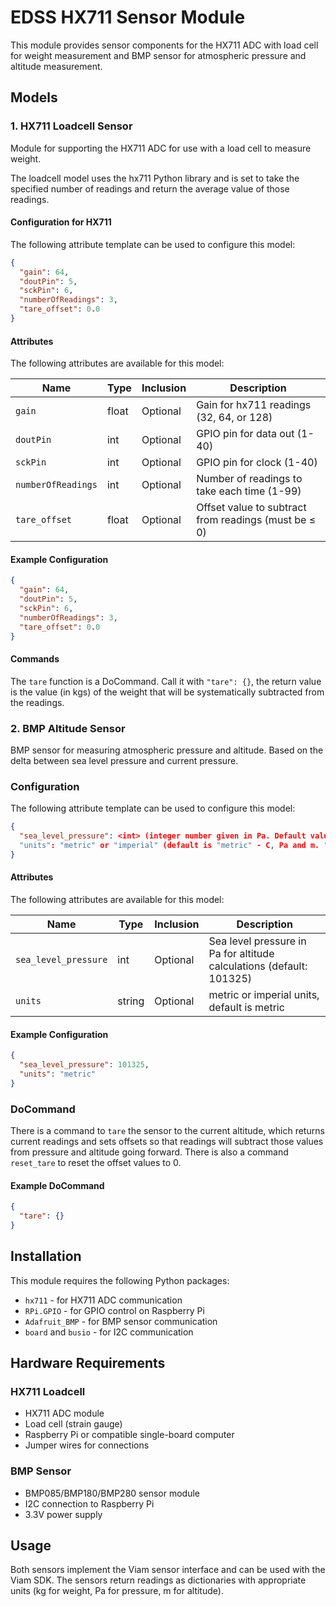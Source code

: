 # EDSS HX711 Sensor Module

This module provides sensor components for the HX711 ADC with load cell for weight measurement and BMP sensor for atmospheric pressure and altitude measurement.

## Models

### 1. HX711 Loadcell Sensor

Module for supporting the HX711 ADC for use with a load cell to measure weight.

The loadcell model uses the hx711 Python library and is set to take the specified number of readings and return the average value of those readings.

#### Configuration for HX711

The following attribute template can be used to configure this model:

```json
{
  "gain": 64,
  "doutPin": 5,
  "sckPin": 6,
  "numberOfReadings": 3,
  "tare_offset": 0.0
}
```

#### Attributes

The following attributes are available for this model:

| Name | Type | Inclusion | Description |
|------|------|-----------|-------------|
| `gain` | float | Optional | Gain for hx711 readings (32, 64, or 128) |
| `doutPin` | int | Optional | GPIO pin for data out (1-40) |
| `sckPin` | int | Optional | GPIO pin for clock (1-40) |
| `numberOfReadings` | int | Optional | Number of readings to take each time (1-99) |
| `tare_offset` | float | Optional | Offset value to subtract from readings (must be ≤ 0) |

#### Example Configuration

```json
{
  "gain": 64,
  "doutPin": 5,
  "sckPin": 6,
  "numberOfReadings": 3,
  "tare_offset": 0.0
}
```

#### Commands

The `tare` function is a DoCommand. Call it with `"tare": {}`, the return value is the value (in kgs) of the weight that will be systematically subtracted from the readings.

### 2. BMP Altitude Sensor

BMP sensor for measuring atmospheric pressure and altitude.
Based on the delta between sea level pressure and current pressure.

### Configuration
The following attribute template can be used to configure this model:

```json
{
  "sea_level_pressure": <int> (integer number given in Pa. Default value is 101325)
  "units": "metric" or "imperial" (default is "metric" - C, Pa and m. "imperial" is F, inHg, ft)
}
```

#### Attributes

The following attributes are available for this model:

| Name                 | Type  | Inclusion | Description                                    |
|----------------------|-------|-----------|------------------------------------------------|
| `sea_level_pressure` | int | Optional  | Sea level pressure in Pa for altitude calculations (default: 101325) |
| `units`              | string| Optional | metric or imperial units, default is metric |

#### Example Configuration

```json
{
  "sea_level_pressure": 101325,
  "units": "metric"
}
```

### DoCommand

There is a command to `tare` the sensor to the current altitude, which returns current readings and sets offsets so that readings will subtract those values from pressure and altitude going forward. 
There is also a command `reset_tare` to reset the offset values to 0. 

#### Example DoCommand

```json
{
  "tare": {}
}
```

## Installation

This module requires the following Python packages:
- `hx711` - for HX711 ADC communication
- `RPi.GPIO` - for GPIO control on Raspberry Pi
- `Adafruit_BMP` - for BMP sensor communication
- `board` and `busio` - for I2C communication

## Hardware Requirements

### HX711 Loadcell
- HX711 ADC module
- Load cell (strain gauge)
- Raspberry Pi or compatible single-board computer
- Jumper wires for connections

### BMP Sensor
- BMP085/BMP180/BMP280 sensor module
- I2C connection to Raspberry Pi
- 3.3V power supply

## Usage

Both sensors implement the Viam sensor interface and can be used with the Viam SDK. The sensors return readings as dictionaries with appropriate units (kg for weight, Pa for pressure, m for altitude).
